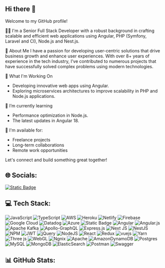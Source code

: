 ## Hi there 👋

Welcome to my GitHub profile!

👨‍💻 I'm a Senior Full Stack Developer with a robust background in crafting scalable and efficient web applications using Angular, PHP (Symfony, Laravel and CI), Node.js and Nest.js.

🚀 About Me
I have a passion for developing user-centric solutions that drive business growth and enhance user experiences. With over 8+ years of experience in the tech industry, I've contributed to numerous projects that have successfully solved complex problems using modern technologies.

💼 What I'm Working On
- Developing innovative web apps using Angular.
- Exploring microservices architectures to improve scalability in PHP and Node.js applications.

🌱 I’m currently learning
- Performance optimization in Node.js.
- The latest updates in Angular 18.

📝 I'm available for:

- Freelance projects
- Long-term collaborations
- Remote work opportunities

Let's connect and build something great together!

## 🌐 Socials:
[![Static Badge](https://img.shields.io/badge/linkedin%20-%20%230077B5?logo=linkedin)](https://in.linkedin.com/in/hiren-anandwani-39a10078) 



## 💻 Tech Stack:
![JavaScript](https://img.shields.io/badge/javascript-%20%23323330?style=for-the-badge&logo=javascript) ![TypeScript](https://img.shields.io/badge/typescript-%20%23007ACC?style=for-the-badge&logo=typescript&logoColor=white) ![AWS](https://img.shields.io/badge/AWS%20-%20%23FF9900?style=for-the-badge&labelColor=black) ![Heroku](https://img.shields.io/badge/Heroku%20-%20%23430098?style=for-the-badge&logo=heroku) ![Netlify](https://img.shields.io/badge/netlify-%20%23000000?style=for-the-badge&logo=netlify) ![Firebase](https://img.shields.io/badge/firebase-%20%23039BE5?style=for-the-badge&logo=firebase) ![Google Cloud](https://img.shields.io/badge/googlecloud%20-%20%23007ACC?style=for-the-badge&logo=googlecloud&logoColor=white) ![Datadog](https://img.shields.io/badge/Datadog-%20%23632CA6?style=for-the-badge&logo=datadog&logoColor=white) ![Azure](https://img.shields.io/badge/Azure-%20%230072C6?style=for-the-badge) ![Static Badge](https://img.shields.io/badge/DigitalOcean-%20%230167FF?style=for-the-badge&logo=digitalocean&logoColor=white) ![Angular](https://img.shields.io/badge/angular-%20%23DD0031?style=for-the-badge&logo=angular) ![Angular.js](https://img.shields.io/badge/angular.js-%20%23E23237?style=for-the-badge) ![Apache Kafka](https://img.shields.io/badge/Apache%20Kafka-%20%23000000?style=for-the-badge&logo=apachekafka) ![Apollo-GraphQL](https://img.shields.io/badge/ApolloGraphQL-%20%23311C87?style=for-the-badge&logo=apollographql) ![Express.js](https://img.shields.io/badge/express.js-%20%23404D59?style=for-the-badge&logo=express) ![Next JS](https://img.shields.io/badge/Next-%20%23000000?style=for-the-badge&logo=nextdotjs) ![NestJS](https://img.shields.io/badge/NestJS-%20%23E0234E?style=for-the-badge&logo=nestjs) ![NPM](https://img.shields.io/badge/NPM%20-%20%23CB3837?style=for-the-badge&logo=npm) ![JWT](https://img.shields.io/badge/JWT%20-%20%23000000?style=for-the-badge&logo=jsonwebtokens) ![jQuery](https://img.shields.io/badge/jQuery%20-%20%230769AD?style=for-the-badge&logo=jquery) ![NodeJS](https://img.shields.io/badge/NodeJS-%20%236DA55F?style=for-the-badge&logo=nodedotjs&logoColor=white)
 ![React](https://img.shields.io/badge/react%20-%20%2320232A?style=for-the-badge&logo=react) ![Redux](https://img.shields.io/badge/redux-%20%23593D88?style=for-the-badge&logo=redux) ![vuejs](https://img.shields.io/badge/vue-%20%2335495E?style=for-the-badge&logo=vuedotjs) ![Yarn](https://img.shields.io/badge/yarn-%20%232C8EBB?style=for-the-badge&logo=yarn&logoColor=white) ![Three js](https://img.shields.io/badge/threejs-%20%23000000?style=for-the-badge&logo=threedotjs&logoColor=white) ![WebGL](https://img.shields.io/badge/WebGL-%20%23990000?style=for-the-badge&logo=webgl&logoColor=white) ![Ngnix](https://img.shields.io/badge/Nginx-%20%23009639?style=for-the-badge&logo=nginx&logoColor=white) ![Apache](https://img.shields.io/badge/Apache-%20%23D42029?style=for-the-badge&logo=apache&logoColor=white) ![AmazonDynamoDB](https://img.shields.io/badge/AmazonDynamoDB-%20%234053D6?style=for-the-badge&logo=amazondynamodb&logoColor=white) ![Postgres](https://img.shields.io/badge/Postgres-%20%23316192?style=for-the-badge&logo=Postgres&logoColor=white) ![MySQL](https://img.shields.io/badge/mysql-%20%2300000F?style=for-the-badge&logo=mysql&logoColor=white) ![MongoDB](https://img.shields.io/badge/MongoDB-%20%234EA94B?style=for-the-badge&logo=mongodb&logoColor=white) ![ElasticSearch](https://img.shields.io/badge/ElasticSearch-%20%23005571?style=for-the-badge&logo=elasticsearch&logoColor=white) ![Postman](https://img.shields.io/badge/Postman-%20%23FF6C37?style=for-the-badge&logo=postman&logoColor=white) ![Swagger](https://img.shields.io/badge/Swagger-%20%2344CC11?style=for-the-badge&logo=swagger&logoColor=white)

## 📊 GitHub Stats:


<!--
**hirenanandwanidev93/hirenanandwanidev93** is a ✨ _special_ ✨ repository because its `README.md` (this file) appears on your GitHub profile.

Here are some ideas to get you started:

- 🔭 I’m currently working on ...
- 🌱 I’m currently learning ...
- 👯 I’m looking to collaborate on ...
- 🤔 I’m looking for help with ...
- 💬 Ask me about ...
- 📫 How to reach me: ...
- 😄 Pronouns: ...
- ⚡ Fun fact: ...
-->
